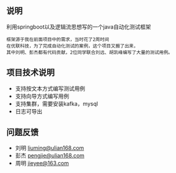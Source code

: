 ## 说明
利用springboot以及逻辑流思想写的一个java自动化测试框架
```
框架源于我在前面项目中的需求，当时花了2周时间
在优联科技，为了完成自动化测试的案例，这个项目又搬了出来，
其中刘明、彭杰都有代码贡献，2位同学联合刘远、胡凯峰编写了大量的测试用例。
```

## 项目技术说明
- 支持按文本方式编写测试用例
- 支持向导方式编写用例
- 支持集群，需要安装kafka，mysql
- 日志可导出

## 问题反馈
- 刘明 liuming@ulian168.com
- 彭杰 pengjie@ulian168.com
- 周明 jieyee@163.com
